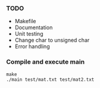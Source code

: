 ### TODO

- Makefile
- Documentation
- Unit testing
- Change char to unsigned char
- Error handling

### Compile and execute main

```
make
./main test/mat.txt test/mat2.txt
```

